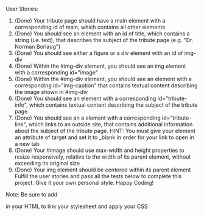 User Stories:

1. (Done) Your tribute page should have a main element with a corresponding id of main, which contains all other elements
2. (Done) You should see an element with an id of title, which contains a string (i.e. text), that describes the subject of the tribute page (e.g. "Dr. Norman Borlaug")
3. (Done) You should see either a figure or a div element with an id of img-div
4. (Done) Within the #img-div element, you should see an img element with a corresponding id="image"
5. (Done) Within the #img-div element, you should see an element with a corresponding id="img-caption" that contains textual content describing the image shown in #img-div
6. (Done) You should see an element with a corresponding id="tribute-info", which contains textual content describing the subject of the tribute page
7. (Done) You should see an a element with a corresponding id="tribute-link", which links to an outside site, that contains additional information about the subject of the tribute page. HINT: You must give your element an attribute of target and set it to \_blank in order for your link to open in a new tab
8. (Done) Your #image should use max-width and height properties to resize responsively, relative to the width of its parent element, without exceeding its original size
9. (Done) Your img element should be centered within its parent element
   Fulfill the user stories and pass all the tests below to complete this project. Give it your own personal style. Happy Coding!

Note: Be sure to add

<link rel="stylesheet" href="styles.css"> in your HTML to link your stylesheet and apply your CSS
